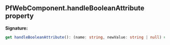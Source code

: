 ## PfWebComponent.handleBooleanAttribute property

**Signature:**

```typescript
get handleBooleanAttribute(): (name: string, newValue: string | null) => boolean;
```
